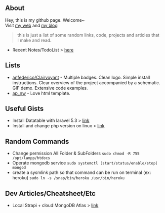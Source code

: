 ## About
Hey, this is my github page. Welcome~  
Visit [my web](https://zeneight.xyz) and [my blog](http://agungpriambada.blogspot.com)
> this is just a list of some random links, code, projects and articles that I make and read.
- Recent Notes/TodoList > [here](https://gist.github.com/zeneight/0b89468283d9702d0f03ebdc572ee6e8)

## Lists
- [anfederico/Clairvoyant](https://github.com/anfederico/Clairvoyant#readme) - Multiple badges. Clean logo. Simple install instructions. Clear overview of the project accompanied by a schematic. GIF demo. Extensive code examples.
- [ap_nw](https://zeneight.github.io/ap_nw) - Love html template.

## Useful Gists
- Install Datatable with laravel 5.3 > [link](https://gist.github.com/nasrulhazim/1b56a5fd455bb4bda07af179169aa17b)
- Install and change php version on linux > [link](https://gist.github.com/zeneight/7c9696ba252494e52bcb36e9d7fe4172)

## Random Commands
- Change permission All Folder & SubFolders ```sudo chmod -R 755 /opt/lampp/htdocs```
- Operate mongodb service ```sudo systemctl (start/status/enable/stop) mongod```
- create a sysmlink path so that command can be run on terminal (ex: heroku) ```sudo ln -s /snap/bin/heroku /usr/bin/heroku```

## Dev Articles/Cheatsheet/Etc
- Local Strapi + cloud MongoDB Atlas > [link](https://medium.com/@firstsquares/local-strapi-cloud-mongodb-atlas-cc65288f0dee)